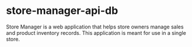 # store-manager-api-db
Store Manager is a web application that helps store owners manage sales and product inventory records. This application is meant for use in a single store.

